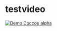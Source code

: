 # testvideo

[![Demo Doccou alpha](http://i.ytimg.com/vi/oxaYVsThjMs/mqdefault.jpg)](https://www.youtube.com/watch?v=oxaYVsThjMs)

